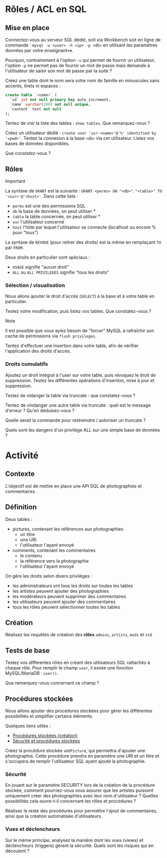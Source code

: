 # Rôles / ACL en SQL

## Mise en place

Connectez-vous au serveur SQL dédié, soit via Workbench soit en ligne de commande : `mysql -u <user> -h <ip> -p <db>` en utilisant les paramètres données par votre enseignant•e.

Pourquoi, contrairement à l'option `-u` qui permet de fournir un utilisateur, l'option `-p` ne permet pas de fournir un mot de passe mais demande à l'utilisateur de saisir son mot de passe par la suite ?

Créez une table dont le nom sera votre nom de famille en minuscules sans accents, tirets ni espaces :

```sql
create table `<name>` (
  `id` int not null primary key auto_increment,
  `name` varchar(200) not null unique,
  `content` text not null
);
```

Tentez de voir la liste des tables : `show tables`. Que remarquez-vous ?

Créez un utilisateur dédié : `create user 'usr-<name>'@'%' identified by '<pwd>'`.
Tentez la connexion à la base `<db>` via cet utilisateur. Listez vos bases de données disponibles.

Que constatez-vous ?

## Rôles

> [!IMPORTANT]
> La syntaxe de `GRANT` est la suivante : `GRANT <perms> ON "<db>"."<table>" TO '<usr>'@'<host>'`.
> Dans cette liste :
> - `perms` est une des permissions SQL
> - `db` la base de données, on peut utiliser *
> - `table` la table concernée, on peut utiliser *
> - `usr` l'utilisateur concerné
> - `host` l'hôte par lequel l'utilisateur se connecte (localhost ou encore % pour "tous")
> 
> La syntaxe de `REVOKE` (pour retirer des droits) est la même en remplaçant `TO` par `FROM`.
>
> Deux droits en particulier sont spéciaux :
> - `USAGE` signifie "aucun droit"
> - `ALL` ou `ALL PRIVILEGES` signifie "tous les droits"

### Sélection / visualisation

Nous allons ajouter le droit d'accès (`SELECT`) à la base et à votre table en particulier.

Testez votre modification, puis listez vos tables. Que constatez-vous ?

> [!NOTE]
> Il est possible que vous ayiez besoin de "forcer" MySQL à rafraîchir son cache de permissions via `flush privileges`.

Tentez d'effectuer une insertion dans votre table, afin de vérifier l'application des droits d'accès.

### Droits cumulatifs

Ajoutez un droit intégral à l'user sur votre table, puis révoquez le droit de suppression.
Testez les différentes opérations d'insertion, mise à jour et suppression.

Testez de vidanger la table via truncate : que constatez-vous ?

Tentez de vindanger une autre table via truncate : quel est le message d'erreur ? Qu'en déduisez-vous ?

Quelle serait la commande pour restreindre / autoriser un truncate ?

Quels sont les dangers d'un privilège ALL sur une simple base de données ?

# Activité

## Contexte

L'objectif est de mettre en place une API SQL de photographies et commentaires.

## Définition

Deux tables :
- pictures, contenant les références aux photographies
  - un titre
  - une URI
  - l'utilisateur l'ayant envoyé
- comments, contenant les commentaires
  - le contenu
  - la référence vers la photographie
  - l'utilisateur l'ayant envoyé

On gère les droits selon divers privilèges :
- les administrateurs ont tous les droits sur toutes les tables
- les artistes peuvent ajouter des photographies
- les modérateurs peuvent supprimer des commentaires
- les utilisateurs peuvent ajouter des commentaires
- tous les rôles peuvent sélectionner toutes les tables

## Création

Réalisez les requêtes de création des __rôles__ `admins`, `artists`, `mods` et `std`

## Tests de base

Testez vos différentes rôles en créant des utilisateurs SQL rattachés à chaque rôle. Pour remplir le champ `user`, il existe une fonction MySQL/MariaDB : `user()`.

Que remarquez-vous concernant ce champ ?

## Procédures stockées

Nous allons ajouter des procédures stockées pour gérer les différentes possibilités et simplifier certains éléments.

Quelques liens utiles :
- [Procédures stockées (création)](https://mariadb.com/docs/server/server-usage/stored-routines/stored-procedures/create-procedure)
- [Sécurité et procédures stockées](https://mariadb.com/docs/server/server-usage/stored-routines/stored-functions/stored-routine-privileges)

Créez la procédure stockée `addPicture`, qui permettra d'ajouter une photographie.
Cette procédure prendra en paramètre une URI et un titre et s'occupera de remplir l'utilisateur SQL ayant ajouté la photographie.

### Sécurité

En jouant sur le paramètre SECURITY lors de la création de la procédure stockée, comment pourriez-vous vous assurer que les artistes puissent uniquement créer des photographies avec leur nom d'utilisateur ? Quelles possibilités cela ouvre-t-il concernant les rôles et procédures ?

Réalisez le reste des procédures pour permettre l'ajout de commentaires, ainsi que la création automatisée d'utilisateurs.

### Vues et déclencheurs

Sur le même principe, analysez la manière dont les vues (views) et déclencheurs (triggers) gèrent la sécurité. Quels sont les risques qui en découlent ?
